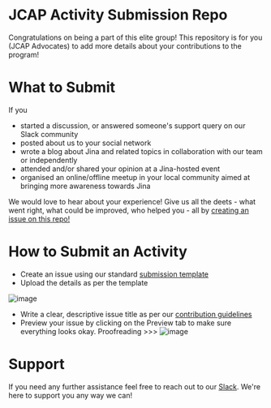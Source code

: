 # JCAP Activity Submission Repo
Congratulations on being a part of this elite group! This repository is for you (JCAP Advocates) to add more details about your contributions to the program!

# What to Submit
If you 
- started a discussion, or answered someone's support query on our Slack community
- posted about us to your social network 
- wrote a blog about Jina and related topics in collaboration with our team or independently
- attended and/or shared your opinion at a Jina-hosted event
- organised an online/offline meetup in your local community aimed at bringing more awareness towards Jina

We would love to hear about your experience! Give us all the deets - what went right, what could be improved, who helped you - all by [creating an issue on this repo!](https://github.com/jina-ai/jcap/issues/new/choose)

# How to Submit an Activity
* Create an issue using our standard [submission template](https://github.com/jina-ai/jcap/issues/new/choose)
* Upload the details as per the template

![image](https://user-images.githubusercontent.com/70858293/179223459-e1bb4e33-7f81-4e47-8170-e49ca0458c8c.png)
* Write a clear, descriptive issue title as per our [contribution guidelines](https://github.com/jina-ai/jina/blob/master/CONTRIBUTING.md#-naming-conventions)
* Preview your issue by clicking on the Preview tab to make sure everything looks okay. Proofreading >>>
![image](https://user-images.githubusercontent.com/70858293/179224057-0dc4d810-a2cd-400e-b977-2d02e2bef640.png)



# Support
If you need any further assistance feel free to reach out to our [Slack](https://slack.jina.ai). We're here to support you any way we can! 			
				
